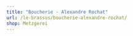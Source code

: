 ```yaml
---
title: "Boucherie - Alexandre Rochat"
url: /le-brassus/boucherie-alexandre-rochat/
shop: Metzgerei
---
```

